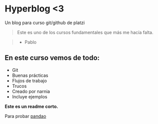 # Hyperblog <3
Un blog para curso git/github de platzi
> Este es uno de los cursos fundamentales que más me hacía falta.

> - Pablo

## En este curso vemos de todo:
* Git
* Buenas prácticas
* Flujos de trabajo
* Trucos
* Creado por narnia
* Incluye ejemplos

**Este es un readme corto.**

Para probar [pandao](https://pandao.github.io/editor.md/en.html "pandao")